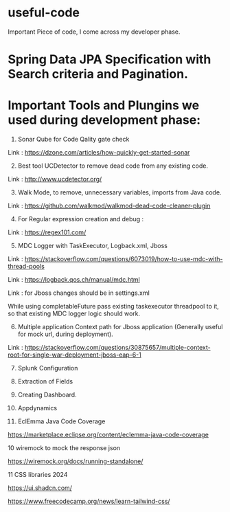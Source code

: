 # useful-code
Important Piece of code, I come across my developer phase.

# Spring Data JPA Specification with Search criteria and Pagination.


# Important Tools and Plungins we used during development phase:
1. Sonar Qube for Code Qality gate check 

Link : https://dzone.com/articles/how-quickly-get-started-sonar

2. Best tool  UCDetector to remove dead code from any existing code.

Link : http://www.ucdetector.org/

3. Walk Mode, to remove, unnecessary variables, imports from Java code.

Link : https://github.com/walkmod/walkmod-dead-code-cleaner-plugin

4. For Regular expression creation and debug :

Link : https://regex101.com/

5. MDC Logger with TaskExecutor, Logback.xml, Jboss

Link : https://stackoverflow.com/questions/6073019/how-to-use-mdc-with-thread-pools

Link : https://logback.qos.ch/manual/mdc.html

Link : for Jboss changes should be in settings.xml

While using completableFuture pass existing taskexecutor threadpool to it, so that existing MDC logger logic should work.

6. Multiple application Context path for Jboss application (Generally useful for mock url, during deployment).

Link : https://stackoverflow.com/questions/30875657/multiple-context-root-for-single-war-deployment-jboss-eap-6-1

7. Splunk Configuration
 
 1. Extraction of Fields 
 
 2. Creating Dashboard.
 
8. Appdynamics

9. EclEmma Java Code Coverage

https://marketplace.eclipse.org/content/eclemma-java-code-coverage

10 wiremock to mock the response json

https://wiremock.org/docs/running-standalone/

11 CSS libraries 
   2024
   
   https://ui.shadcn.com/
   
   https://www.freecodecamp.org/news/learn-tailwind-css/
   
